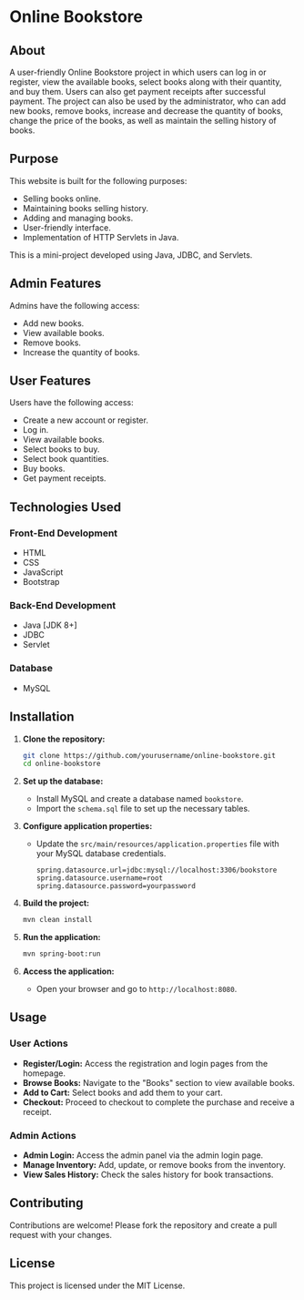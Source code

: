 
# Online Bookstore

## About

A user-friendly Online Bookstore project in which users can log in or register, view the available books, select books along with their quantity, and buy them. Users can also get payment receipts after successful payment. The project can also be used by the administrator, who can add new books, remove books, increase and decrease the quantity of books, change the price of the books, as well as maintain the selling history of books.

## Purpose

This website is built for the following purposes:
- Selling books online.
- Maintaining books selling history.
- Adding and managing books.
- User-friendly interface.
- Implementation of HTTP Servlets in Java.

This is a mini-project developed using Java, JDBC, and Servlets.

## Admin Features

Admins have the following access:
- Add new books.
- View available books.
- Remove books.
- Increase the quantity of books.

## User Features

Users have the following access:
- Create a new account or register.
- Log in.
- View available books.
- Select books to buy.
- Select book quantities.
- Buy books.
- Get payment receipts.

## Technologies Used

### Front-End Development
- HTML
- CSS
- JavaScript
- Bootstrap

### Back-End Development
- Java [JDK 8+]
- JDBC
- Servlet

### Database
- MySQL

## Installation

1. **Clone the repository:**
   ```bash
   git clone https://github.com/yourusername/online-bookstore.git
   cd online-bookstore
   ```

2. **Set up the database:**
   - Install MySQL and create a database named `bookstore`.
   - Import the `schema.sql` file to set up the necessary tables.

3. **Configure application properties:**
   - Update the `src/main/resources/application.properties` file with your MySQL database credentials.
     ```properties
     spring.datasource.url=jdbc:mysql://localhost:3306/bookstore
     spring.datasource.username=root
     spring.datasource.password=yourpassword
     ```

4. **Build the project:**
   ```bash
   mvn clean install
   ```

5. **Run the application:**
   ```bash
   mvn spring-boot:run
   ```

6. **Access the application:**
   - Open your browser and go to `http://localhost:8080`.

## Usage

### User Actions
- **Register/Login:** Access the registration and login pages from the homepage.
- **Browse Books:** Navigate to the "Books" section to view available books.
- **Add to Cart:** Select books and add them to your cart.
- **Checkout:** Proceed to checkout to complete the purchase and receive a receipt.

### Admin Actions
- **Admin Login:** Access the admin panel via the admin login page.
- **Manage Inventory:** Add, update, or remove books from the inventory.
- **View Sales History:** Check the sales history for book transactions.

## Contributing

Contributions are welcome! Please fork the repository and create a pull request with your changes.

## License

This project is licensed under the MIT License.
